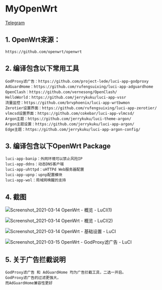 # MyOpenWrt  
<a href="https://t.me/my_openwrt" target="_blank">Telegram</a>  
  
## 1. OpenWrt来源：  
    https://github.com/openwrt/openwrt  
      
## 2. 编译包含以下常用工具  
    GodProxy滤广告：https://github.com/project-lede/luci-app-godproxy  
    AdGuardHome：https://github.com/rufengsuixing/luci-app-adguardhome  
    OpenClash：https://github.com/vernesong/OpenClash/  
    HelloWorld：https://github.com/jerrykuku/luci-app-vssr  
    流量监控：https://github.com/brvphoenix/luci-app-wrtbwmon  
    Zerotier设置界面：https://github.com/rufengsuixing/luci-app-zerotier/  
    vlmcsd设置界面：https://github.com/cokebar/luci-app-vlmcsd/  
    Argon主题：https://github.com/jerrykuku/luci-theme-argon/  
    Argon主题设置：https://github.com/jerrykuku/luci-app-argon/  
    Edge主题：https://github.com/jerrykuku/luci-app-argon-config/    
      
## 3. 编译包含以下OpenWrt Package  
    luci-app-banip：外网环境可以禁止风险IP  
    luci-app-ddns：动态DNS客户端  
    luci-app-uhttpd：uHTTPd Web服务器配置  
    luci-app-upnp：upnp配置模块  
    luci-app-wol：局域网唤醒的支持  
      
## 4. 截图  
![Screenshot_2021-03-14 OpenWrt - 概览 - LuCI(1)](https://user-images.githubusercontent.com/72115940/111072058-e9e67700-8513-11eb-836f-877c1bbdd12c.png)  
  
![Screenshot_2021-03-14 OpenWrt - 概览 - LuCI(2)](https://user-images.githubusercontent.com/72115940/111072056-e9e67700-8513-11eb-911e-507df2d408a2.png)  
  
![Screenshot_2021-03-14 OpenWrt - 基础设置 - LuCI](https://user-images.githubusercontent.com/72115940/111072054-e81cb380-8513-11eb-9d9b-ba737aad6bbb.png)  
  
![Screenshot_2021-03-15 OpenWrt - GodProxy滤广告 - LuCI](https://user-images.githubusercontent.com/72115940/111124122-17caca80-85ab-11eb-8ca5-ae6d3cbd77a4.png)
  
## 5. 关于广告拦截说明
    GodProxy滤广告 和 AdGuardHome 均为广告拦截工具，二选一开启。  
    GodProxy滤广告的过滤更强大，  
    而AdGuardHome兼容性更好  

